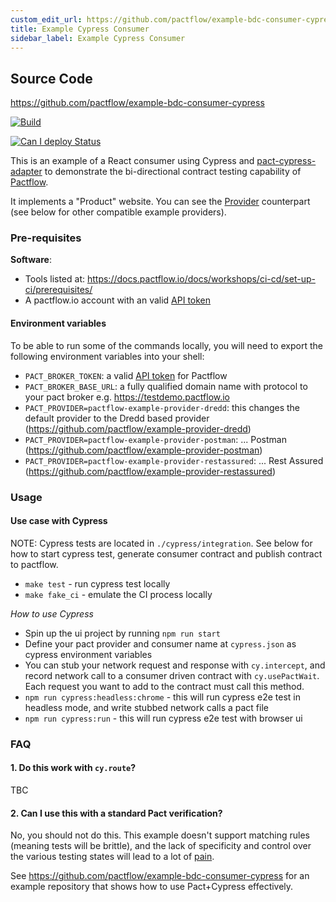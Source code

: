```yaml
---
custom_edit_url: https://github.com/pactflow/example-bdc-consumer-cypress/edit/main/README.md
title: Example Cypress Consumer
sidebar_label: Example Cypress Consumer
---
```


<!-- This file has been synced from the pactflow/example-bdc-consumer-cypress repository. Please do not edit it directly. The URL of the source file can be found in the custom_edit_url value above -->

## Source Code

https://github.com/pactflow/example-bdc-consumer-cypress


[![Build](https://github.com/pactflow/example-bdc-consumer-cypress/actions/workflows/build.yml/badge.svg)](https://github.com/pactflow/example-bdc-consumer-cypress/actions/workflows/build.yml)

[![Can I deploy Status](https://testdemo.pactflow.io/pacticipants/pactflow-example-consumer-cypress/branches/master/latest-version/can-i-deploy/to-environment/production/badge)](https://testdemo.pactflow.io/pacticipants/pactflow-example-consumer-cypress/branches/master/latest-version/can-i-deploy/to-environment/production/badge)

This is an example of a React consumer using Cypress and [pact-cypress-adapter](https://www.npmjs.com/package/@pactflow/pact-cypress-adapter) to demonstrate the bi-directional contract testing capability of [Pactflow](https://pactflow.io).

It implements a "Product" website. You can see the [Provider](https://github.com/pactflow/example-pactflow-example-provider-dredd) counterpart (see below for other compatible example providers).

### Pre-requisites

**Software**:

- Tools listed at: https://docs.pactflow.io/docs/workshops/ci-cd/set-up-ci/prerequisites/
- A pactflow.io account with an valid [API token](https://docs.pactflow.io/docs/getting-started/#configuring-your-api-token)

#### Environment variables

To be able to run some of the commands locally, you will need to export the following environment variables into your shell:

- `PACT_BROKER_TOKEN`: a valid [API token](https://docs.pactflow.io/docs/getting-started/#configuring-your-api-token) for Pactflow
- `PACT_BROKER_BASE_URL`: a fully qualified domain name with protocol to your pact broker e.g. https://testdemo.pactflow.io
- `PACT_PROVIDER=pactflow-example-provider-dredd`: this changes the default provider to the Dredd based provider (https://github.com/pactflow/example-provider-dredd)
- `PACT_PROVIDER=pactflow-example-provider-postman`: ... Postman (https://github.com/pactflow/example-provider-postman)
- `PACT_PROVIDER=pactflow-example-provider-restassured`: ... Rest Assured (https://github.com/pactflow/example-provider-restassured)

### Usage

#### Use case with Cypress

NOTE: Cypress tests are located in `./cypress/integration`. See below for how to start cypress test, generate consumer contract and publish contract to pactflow.

- `make test` - run cypress test locally
- `make fake_ci` - emulate the CI process locally

_How to use Cypress_

- Spin up the ui project by running `npm run start`
- Define your pact provider and consumer name at `cypress.json` as cypress environment variables
- You can stub your network request and response with `cy.intercept`, and record network call to a consumer driven contract with `cy.usePactWait`. Each request you want to add to the contract must call this method.
- `npm run cypress:headless:chrome` - this will run cypress e2e test in headless mode, and write stubbed network calls a pact file
- `npm run cypress:run` - this will run cypress e2e test with browser ui

### FAQ

#### 1. Do this work with `cy.route`?

TBC

#### 2. Can I use this with a standard Pact verification?

No, you should not do this. This example doesn't support matching rules (meaning tests will be brittle), and the lack of specificity and control over the various testing states will lead to a lot of [pain](https://pactflow.io/blog/a-disastrous-tale-of-ui-testing-with-pact/).

See https://github.com/pactflow/example-bdc-consumer-cypress for an example repository that shows how to use Pact+Cypress effectively.
